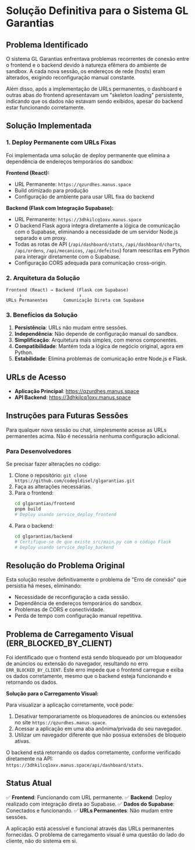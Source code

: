 # Solução Definitiva para o Sistema GL Garantias

## Problema Identificado

O sistema GL Garantias enfrentava problemas recorrentes de conexão entre o frontend e o backend devido à natureza efêmera do ambiente de sandbox. A cada nova sessão, os endereços de rede (hosts) eram alterados, exigindo reconfiguração manual constante.

Além disso, após a implementação de URLs permanentes, o dashboard e outras abas do frontend apresentavam um "skeleton loading" persistente, indicando que os dados não estavam sendo exibidos, apesar do backend estar funcionando corretamente.

## Solução Implementada

### 1. Deploy Permanente com URLs Fixas

Foi implementada uma solução de deploy permanente que elimina a dependência de endereços temporários do sandbox:

**Frontend (React):**
- URL Permanente: `https://qzurdhes.manus.space`
- Build otimizado para produção
- Configuração de ambiente para usar URL fixa do backend

**Backend (Flask com Integração Supabase):**
- URL Permanente: `https://3dhkilcq1oxv.manus.space`
- O backend Flask agora integra diretamente a lógica de comunicação com o Supabase, eliminando a necessidade de um servidor Node.js separado e um proxy.
- Todas as rotas de API (`/api/dashboard/stats`, `/api/dashboard/charts`, `/api/ordens`, `/api/mecanicos`, `/api/defeitos`) foram reescritas em Python para interagir diretamente com o Supabase.
- Configuração CORS adequada para comunicação cross-origin.

### 2. Arquitetura da Solução

```
Frontend (React) → Backend (Flask com Supabase)
     ↓                      ↓
URLs Permanentes      Comunicação Direta com Supabase
```

### 3. Benefícios da Solução

1. **Persistência**: URLs não mudam entre sessões.
2. **Independência**: Não depende de configuração manual do sandbox.
3. **Simplificação**: Arquitetura mais simples, com menos componentes.
4. **Compatibilidade**: Mantém toda a lógica de negócio original, agora em Python.
5. **Estabilidade**: Elimina problemas de comunicação entre Node.js e Flask.

## URLs de Acesso

- **Aplicação Principal**: https://qzurdhes.manus.space
- **API Backend**: https://3dhkilcq1oxv.manus.space

## Instruções para Futuras Sessões

Para qualquer nova sessão ou chat, simplesmente acesse as URLs permanentes acima. Não é necessária nenhuma configuração adicional.

### Para Desenvolvedores

Se precisar fazer alterações no código:

1. Clone o repositório: `git clone https://github.com/codegldisel/glgarantias.git`
2. Faça as alterações necessárias.
3. Para o frontend:
   ```bash
   cd glgarantias/frontend
   pnpm build
   # Deploy usando service_deploy_frontend
   ```
4. Para o backend:
   ```bash
   cd glgarantias/backend
   # Certifique-se de que existe src/main.py com o código Flask
   # Deploy usando service_deploy_backend
   ```

## Resolução do Problema Original

Esta solução resolve definitivamente o problema de "Erro de conexão" que persistia há meses, eliminando:

- Necessidade de reconfiguração a cada sessão.
- Dependência de endereços temporários do sandbox.
- Problemas de CORS e conectividade.
- Perda de tempo com configuração manual repetitiva.

## Problema de Carregamento Visual (ERR_BLOCKED_BY_CLIENT)

Foi identificado que o frontend está sendo bloqueado por um bloqueador de anúncios ou extensão do navegador, resultando no erro `ERR_BLOCKED_BY_CLIENT`. Este erro impede que o frontend carregue e exiba os dados corretamente, mesmo que o backend esteja funcionando e retornando os dados.

**Solução para o Carregamento Visual:**

Para visualizar a aplicação corretamente, você pode:
1. Desativar temporariamente os bloqueadores de anúncios ou extensões no site `https://qzurdhes.manus.space`.
2. Acessar a aplicação em uma aba anônima/privada do seu navegador.
3. Utilizar um navegador diferente que não possua extensões de bloqueio ativas.

O backend está retornando os dados corretamente, conforme verificado diretamente na API: `https://3dhkilcq1oxv.manus.space/api/dashboard/stats`.

## Status Atual

✅ **Frontend**: Funcionando com URL permanente.
✅ **Backend**: Deploy realizado com integração direta ao Supabase.
✅ **Dados do Supabase**: Conectados e funcionando.
✅ **URLs Permanentes**: Não mudam entre sessões.

A aplicação está acessível e funcional através das URLs permanentes fornecidas. O problema de carregamento visual é uma questão do lado do cliente, não do sistema em si.

